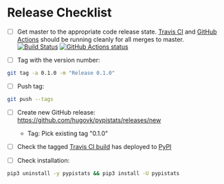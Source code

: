 # Release Checklist

- [ ] Get master to the appropriate code release state.
      [Travis CI](https://travis-ci.org/hugovk/pypistats) and
      [GitHub Actions](https://github.com/hugovk/pypistats/actions) should be running
      cleanly for all merges to master.
      [![Build Status](https://travis-ci.org/hugovk/pypistats.svg?branch=master)](https://travis-ci.org/hugovk/pypistats)
      [![GitHub Actions status](https://github.com/hugovk/pypistats/workflows/Test/badge.svg)](https://github.com/hugovk/pypistats/actions)

- [ ] Tag with the version number:

```bash
git tag -a 0.1.0 -m "Release 0.1.0"
```

- [ ] Push tag:

```bash
git push --tags
```

- [ ] Create new GitHub release: https://github.com/hugovk/pypistats/releases/new

  - Tag: Pick existing tag "0.1.0"

- [ ] Check the tagged [Travis CI build](https://travis-ci.org/hugovk/pypistats) has
      deployed to [PyPI](https://pypi.org/project/pypistats/#history)

- [ ] Check installation:

```bash
pip3 uninstall -y pypistats && pip3 install -U pypistats
```
